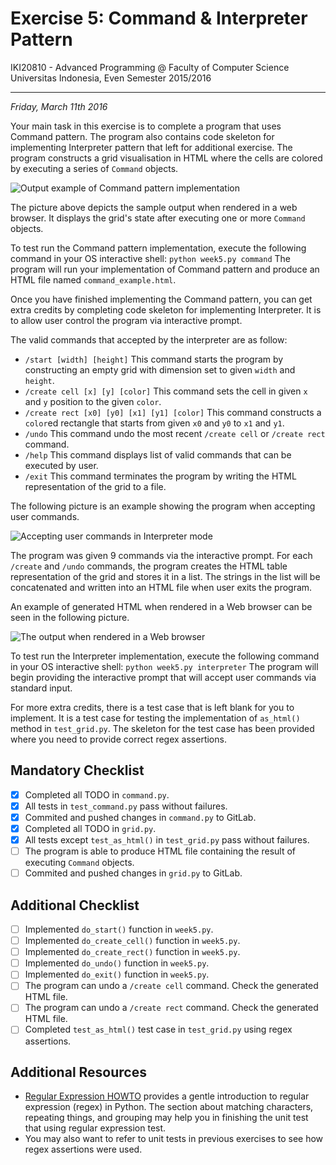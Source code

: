 Exercise 5: Command & Interpreter Pattern
=========================================

IKI20810 - Advanced Programming @ Faculty of Computer Science 
Universitas Indonesia, Even Semester 2015/2016

* * *

*Friday, March 11th 2016*

Your main task in this exercise is to complete a program that uses 
Command pattern. The program also contains code skeleton for 
implementing Interpreter pattern that left for additional exercise. 
The program constructs a grid visualisation in HTML where the cells 
are colored by executing a series of `Command` objects.

![Output example of Command pattern implementation](/img/sample-1.png)

The picture above depicts the sample output when rendered in a 
web browser. It displays the grid's state after executing one or 
more `Command` objects. 

To test run the Command pattern implementation, execute the following 
command in your OS interactive shell: `python week5.py command` The 
program will run your implementation of Command pattern and produce an 
HTML file named `command_example.html`.

Once you have finished implementing the Command pattern, you can get 
extra credits by completing code skeleton for implementing Interpreter.
It is to allow user control the program via interactive prompt.

The valid commands that accepted by the interpreter are as follow:

* `/start [width] [height]` This command starts the program by constructing 
an empty grid with dimension set to given `width` and `height`.
* `/create cell [x] [y] [color]` This command sets the cell in given 
`x` and `y` position to the given `color`.
* `/create rect [x0] [y0] [x1] [y1] [color]` This command constructs 
a `color`ed rectangle that starts from given `x0` and `y0` to `x1` and 
`y1`.
* `/undo` This command undo the most recent `/create cell` or 
`/create rect` command.
* `/help` This command displays list of valid commands that can be 
executed by user.
* `/exit` This command terminates the program by writing the HTML 
representation of the grid to a file.

The following picture is an example showing the program when accepting 
user commands.

![Accepting user commands in Interpreter mode](/img/sample-2.png)

The program was given 9 commands via the interactive prompt. For each 
`/create` and `/undo` commands, the program creates the HTML table 
representation of the grid and stores it in a list. The strings in the 
list will be concatenated and written into an HTML file when user exits 
the program. 

An example of generated HTML when rendered in a Web browser can be 
seen in the following picture.

![The output when rendered in a Web browser](/img/sample-3.png) 

To test run the Interpreter implementation, execute the following 
command in your OS interactive shell: `python week5.py interpreter` 
The program will begin providing the interactive prompt that will 
accept user commands via standard input.

For more extra credits, there is a test case that is left blank for you 
to implement. It is a test case for testing the implementation of 
`as_html()` method in `test_grid.py`. The skeleton for the test case 
has been provided where you need to provide correct regex assertions.

Mandatory Checklist
-------------------

* [X] Completed all TODO in `command.py`.
* [X] All tests in `test_command.py` pass without failures.
* [X] Commited and pushed changes in `command.py` to GitLab.
* [X] Completed all TODO in `grid.py`.
* [X] All tests except `test_as_html()` in `test_grid.py` 
pass without failures.
* [ ] The program is able to produce HTML file containing the result 
of executing `Command` objects.
* [ ] Commited and pushed changes in `grid.py` to GitLab.

Additional Checklist
--------------------

* [ ] Implemented `do_start()` function in `week5.py`.
* [ ] Implemented `do_create_cell()` function in `week5.py`.
* [ ] Implemented `do_create_rect()` function in `week5.py`.
* [ ] Implemented `do_undo()` function in `week5.py`.
* [ ] Implemented `do_exit()` function in `week5.py`.
* [ ] The program can undo a `/create cell` command. Check the generated HTML file.
* [ ] The program can undo a `/create rect` command. Check the generated HTML file.
* [ ] Completed `test_as_html()` test case in `test_grid.py` using 
regex assertions.

Additional Resources
--------------------

* [Regular Expression HOWTO](https://docs.python.org/3/howto/regex.html) provides a gentle introduction to regular expression (regex) in Python. The section about matching characters, repeating things, and grouping may help you in finishing the unit test that using regular expression test.
* You may also want to refer to unit tests in previous exercises to see how regex assertions were used.
